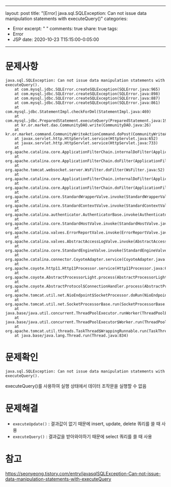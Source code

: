 
---
layout: post
title: "[Error] java.sql.SQLException: Can not issue data manipulation statements with executeQuery()"
categories:
  - Error
excerpt: " "
comments: true
share: true
tags:
  - Error
  - JSP
date: 2020-10-23 T15:15:00-0:05:00
---

# 문제사항
```
java.sql.SQLException: Can not issue data manipulation statements with executeQuery().
	at com.mysql.jdbc.SQLError.createSQLException(SQLError.java:965)
	at com.mysql.jdbc.SQLError.createSQLException(SQLError.java:898)
	at com.mysql.jdbc.SQLError.createSQLException(SQLError.java:887)
	at com.mysql.jdbc.SQLError.createSQLException(SQLError.java:861)
	at com.mysql.jdbc.StatementImpl.checkForDml(StatementImpl.java:469)
	at com.mysql.jdbc.PreparedStatement.executeQuery(PreparedStatement.java:1923)
	at kr.or.market.dao.CommunityDAO.write(CommunityDAO.java:26)
	at kr.or.market.command.CommunityWriteActionCommand.doPost(CommunityWriteActionCommand.java:34)
	at javax.servlet.http.HttpServlet.service(HttpServlet.java:652)
	at javax.servlet.http.HttpServlet.service(HttpServlet.java:733)
	at org.apache.catalina.core.ApplicationFilterChain.internalDoFilter(ApplicationFilterChain.java:231)
	at org.apache.catalina.core.ApplicationFilterChain.doFilter(ApplicationFilterChain.java:166)
	at org.apache.tomcat.websocket.server.WsFilter.doFilter(WsFilter.java:52)
	at org.apache.catalina.core.ApplicationFilterChain.internalDoFilter(ApplicationFilterChain.java:193)
	at org.apache.catalina.core.ApplicationFilterChain.doFilter(ApplicationFilterChain.java:166)
	at org.apache.catalina.core.StandardWrapperValve.invoke(StandardWrapperValve.java:199)
	at org.apache.catalina.core.StandardContextValve.invoke(StandardContextValve.java:96)
	at org.apache.catalina.authenticator.AuthenticatorBase.invoke(AuthenticatorBase.java:543)
	at org.apache.catalina.core.StandardHostValve.invoke(StandardHostValve.java:139)
	at org.apache.catalina.valves.ErrorReportValve.invoke(ErrorReportValve.java:81)
	at org.apache.catalina.valves.AbstractAccessLogValve.invoke(AbstractAccessLogValve.java:690)
	at org.apache.catalina.core.StandardEngineValve.invoke(StandardEngineValve.java:87)
	at org.apache.catalina.connector.CoyoteAdapter.service(CoyoteAdapter.java:343)
	at org.apache.coyote.http11.Http11Processor.service(Http11Processor.java:615)
	at org.apache.coyote.AbstractProcessorLight.process(AbstractProcessorLight.java:65)
	at org.apache.coyote.AbstractProtocol$ConnectionHandler.process(AbstractProtocol.java:818)
	at org.apache.tomcat.util.net.NioEndpoint$SocketProcessor.doRun(NioEndpoint.java:1626)
	at org.apache.tomcat.util.net.SocketProcessorBase.run(SocketProcessorBase.java:49)
	at java.base/java.util.concurrent.ThreadPoolExecutor.runWorker(ThreadPoolExecutor.java:1128)
	at java.base/java.util.concurrent.ThreadPoolExecutor$Worker.run(ThreadPoolExecutor.java:628)
	at org.apache.tomcat.util.threads.TaskThread$WrappingRunnable.run(TaskThread.java:61)
	at java.base/java.lang.Thread.run(Thread.java:834)
```

# 문제확인
```
java.sql.SQLException: Can not issue data manipulation statements with executeQuery().
```
executeQuery()를 사용하여 실행 상태에서 데이터 조작문을 실행할 수 없음

# 문제해결
- `executeUpdate()` : 결과값이 없기 때문에 insert, update, delete 쿼리를 쓸 때 사용 
- `executeQuery()` : 결과값을 받아와야하기 때문에 select 쿼리를 쓸 때 사용

# 참고
<https://seonyeong.tistory.com/entry/javasqlSQLException-Can-not-issue-data-manipulation-statements-with-executeQuery>